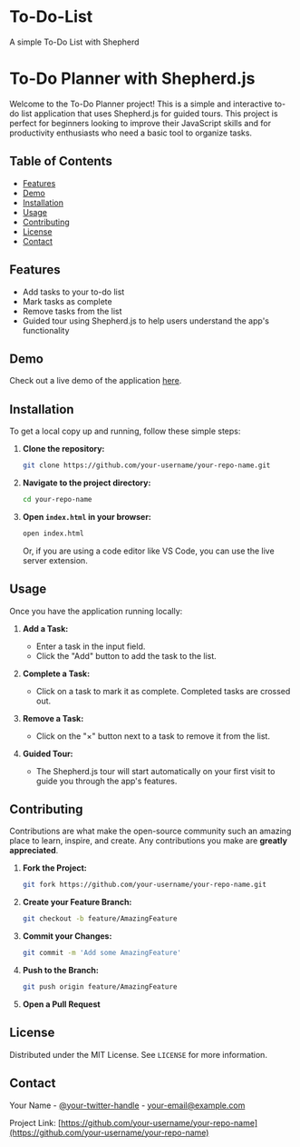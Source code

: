 # To-Do-List
 A simple To-Do List with Shepherd

# To-Do Planner with Shepherd.js

Welcome to the To-Do Planner project! This is a simple and interactive to-do list application that uses Shepherd.js for guided tours. This project is perfect for beginners looking to improve their JavaScript skills and for productivity enthusiasts who need a basic tool to organize tasks.

## Table of Contents
- [Features](#features)
- [Demo](#demo)
- [Installation](#installation)
- [Usage](#usage)
- [Contributing](#contributing)
- [License](#license)
- [Contact](#contact)

## Features
- Add tasks to your to-do list
- Mark tasks as complete
- Remove tasks from the list
- Guided tour using Shepherd.js to help users understand the app's functionality

## Demo
Check out a live demo of the application [here](https://your-demo-link.com).

## Installation
To get a local copy up and running, follow these simple steps:

1. **Clone the repository:**
    ```sh
    git clone https://github.com/your-username/your-repo-name.git
    ```
2. **Navigate to the project directory:**
    ```sh
    cd your-repo-name
    ```
3. **Open `index.html` in your browser:**
    ```sh
    open index.html
    ```
    Or, if you are using a code editor like VS Code, you can use the live server extension.

## Usage
Once you have the application running locally:

1. **Add a Task:**
   - Enter a task in the input field.
   - Click the "Add" button to add the task to the list.

2. **Complete a Task:**
   - Click on a task to mark it as complete. Completed tasks are crossed out.

3. **Remove a Task:**
   - Click on the "×" button next to a task to remove it from the list.

4. **Guided Tour:**
   - The Shepherd.js tour will start automatically on your first visit to guide you through the app's features.

## Contributing
Contributions are what make the open-source community such an amazing place to learn, inspire, and create. Any contributions you make are **greatly appreciated**.

1. **Fork the Project:**
    ```sh
    git fork https://github.com/your-username/your-repo-name.git
    ```
2. **Create your Feature Branch:**
    ```sh
    git checkout -b feature/AmazingFeature
    ```
3. **Commit your Changes:**
    ```sh
    git commit -m 'Add some AmazingFeature'
    ```
4. **Push to the Branch:**
    ```sh
    git push origin feature/AmazingFeature
    ```
5. **Open a Pull Request**

## License
Distributed under the MIT License. See `LICENSE` for more information.

## Contact
Your Name - [@your-twitter-handle](https://twitter.com/your-twitter-handle) - your-email@example.com

Project Link: [https://github.com/your-username/your-repo-name](https://github.com/your-username/your-repo-name)
